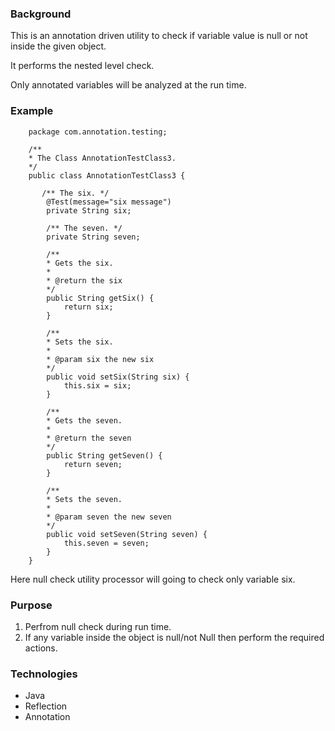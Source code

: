 ### Background
This is an annotation driven utility to check if variable value is null or not inside the given object.

It performs the nested level check.

Only annotated variables will be analyzed at the run time.

### Example
```
    package com.annotation.testing;  
  
    /**  
    * The Class AnnotationTestClass3.  
    */  
    public class AnnotationTestClass3 {  
  
       /** The six. */  
        @Test(message="six message")  
        private String six;  
  
        /** The seven. */  
        private String seven;  
  
        /**  
        * Gets the six.  
        *  
        * @return the six  
        */  
        public String getSix() {  
            return six;  
        }  
  
        /**  
        * Sets the six.  
        *  
        * @param six the new six  
        */  
        public void setSix(String six) {  
            this.six = six;  
        }  
  
        /**  
        * Gets the seven.  
        *  
        * @return the seven  
        */  
        public String getSeven() {  
            return seven;  
        }  
  
        /**  
        * Sets the seven.  
        *  
        * @param seven the new seven  
        */  
        public void setSeven(String seven) {  
            this.seven = seven;  
        }  
    }
``` 
Here null check utility processor will going to check only variable six.

### Purpose
1. Perfrom null check during run time.
2. If any variable inside the object is null/not Null then perform the required actions.

### Technologies
-   Java
-   Reflection
-   Annotation

